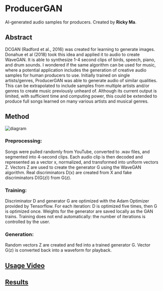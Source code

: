 # ProducerGAN
AI-generated audio samples for producers.
Created by **Ricky Ma**.

## Abstract
DCGAN (Radford et al., 2016) was created for learning to generate images. Donahue et al (2018) took this idea and applied it to audio to create WaveGAN. It is able to synthesize 1-4 second clips of birds, speech, piano, and drum sounds. I wondered if the same algorithm can be used for music, where a potential application includes the generation of creative audio samples for human producers to use. Initially trained on single artists/genres, ProducerGAN was able to generate audio of similar qualities. This can be extrapolated to include samples from multiple artists and/or genres to create music previously unheard of. Although its current output is limited, with sufficient time and computing power, this could be extended to produce full songs learned on many various artists and musical genres.

## Method
![diagram](http://ricky.ma/flowchart.png)

### Preprocessing:
Songs were pulled randomly from YouTube, converted to .wav files, and segmented into 4-second clips.
Each audio clip is then decoded and represented as a vector x, normalized, and transformed into uniform vectors Z.
Vectors Z are used to create the generator G using the WaveGAN algorithm.
Real discriminators D(x) are created from X and fake discriminators D(G(z)) from G(z).
### Training:
Discriminator D and generator G are optimized with the Adam Optimizer provided by Tensorflow.
For each iteration: D is optimized five times, then G is optimized once.
Weights for the generator are saved locally as the GAN trains.
Training does not end automatically: the number of iterations is controlled by the user.
### Generation:
Random vectors Z are created and fed into a trained generator G.
Vector G(z) is converted back into a waveform for playback.

## [Usage Video](https://drive.google.com/open?id=1jy1Dtu9H3vpJMyump0f7C_FYuDa17six)

## [Results](https://drive.google.com/open?id=1J-R-SMHzGjq0-tpC8N6uSPvKM-_KUUul)



